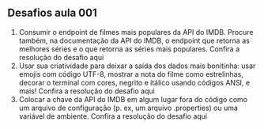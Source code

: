 ## Desafios aula 001

1. Consumir o endpoint de filmes mais populares da API do IMDB. Procure também, na documentação da API do IMDB, o endpoint que retorna as melhores séries e o que retorna as séries mais populares. Confira a resolução do desafio aqui
2. Usar sua criatividade para deixar a saída dos dados mais bonitinha: usar emojis com código UTF-8, mostrar a nota do filme como estrelinhas, decorar o terminal com cores, negrito e itálico usando códigos ANSI, e mais! Confira a resolução do desafio aqui
3. Colocar a chave da API do IMDB em algum lugar fora do código como um arquivo de configuração (p. ex, um arquivo .properties) ou uma variável de ambiente. Confira a resolução do desafio aqui